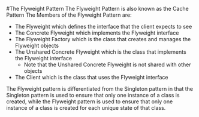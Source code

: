#The Flyweight Pattern
The Flyweight Pattern is also known as the Cache Pattern
The Members of the Flyweight Pattern are:
- The Flyweight which defines the interface that the client expects to see
- The Concrete Flyweight which implements the Flyweight interface
- The Flyweight Factory which is the class that creates and manages the Flyweight objects
- The Unshared Concrete Flyweight which is the class that implements the Flyweight interface
  - Note that the Unshared Concrete Flyweight is not shared with other objects
- The Client which is the class that uses the Flyweight interface

The Flyweight pattern is differentiated from the Singleton pattern in that the Singleton pattern is used to ensure that only one instance of a class is created, while the Flyweight pattern is used to ensure that only one instance of a class is created for each unique state of that class.
